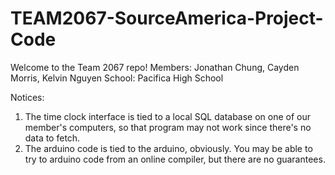 # TEAM2067-SourceAmerica-Project-Code
Welcome to the Team 2067 repo!
Members: Jonathan Chung, Cayden Morris, Kelvin Nguyen
School: Pacifica High School

Notices:
1) The time clock interface is tied to a local SQL database on one of our member's computers, so that program may not work since there's no data to fetch. 
2) The arduino code is tied to the arduino, obviously. You may be able to try to arduino code from an online compiler, but there are no guarantees.


